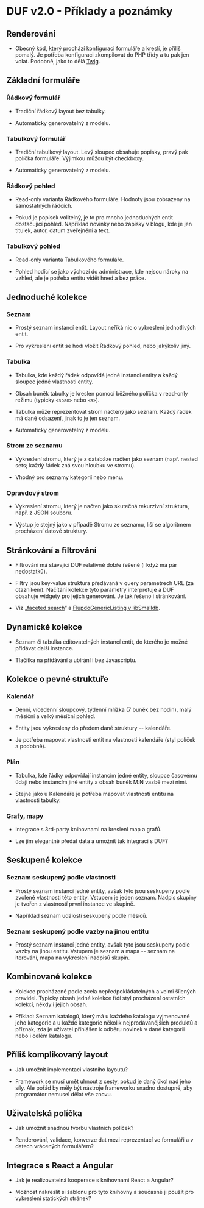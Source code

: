 # DUF v2.0 - Příklady a poznámky


## Renderování

 - Obecný kód, který prochází konfiguraci formuláře a kreslí, je příliš pomalý. Je potřeba konfiguraci zkompilovat do PHP třídy a tu pak jen volat. Podobně, jako to dělá [Twig](http://twig.sensiolabs.org/doc/internals.html).

## Základní formuláře

### Řádkový formulář

 - Tradiční řádkový layout bez tabulky.

 - Automaticky generovatelný z modelu.

### Tabulkový formulář

 - Tradiční tabulkový layout. Levý sloupec obsahuje popisky, pravý pak políčka formuláře. Výjimkou můžou být checkboxy.

 - Automaticky generovatelný z modelu.

### Řádkový pohled

 - Read-only varianta Řádkového formuláře. Hodnoty jsou zobrazeny na samostatných řádcích.

 - Pokud je popisek volitelný, je to pro mnoho jednoduchých entit dostačující pohled. Například novinky nebo zápisky v blogu, kde je jen titulek, autor, datum zveřejnění a text.

### Tabulkový pohled

 - Read-only varianta Tabulkového formuláře.

 - Pohled hodící se jako výchozí do administrace, kde nejsou nároky na vzhled, ale je potřeba entitu vidět hned a bez práce.

## Jednoduché kolekce

### Seznam

 - Prostý seznam instancí entit. Layout neříká nic o vykreslení jednotlivých entit.

 - Pro vykreslení entit se hodí vložit Řádkový pohled, nebo jakýkoliv jiný.

### Tabulka

 - Tabulka, kde každý řádek odpovídá jedné instanci entity a každý sloupec jedné vlastnosti entity.

 - Obsah buněk tabulky je kreslen pomocí běžného políčka v read-only režimu (typicky `<span>` nebo `<a>`).

 - Tabulka může reprezentovat strom načtený jako seznam. Každý řádek má dané odsazení, jinak to je jen seznam.

 - Automaticky generovatelný z modelu.

### Strom ze seznamu

 - Vykreslení stromu, který je z databáze načten jako seznam (např. nested sets; každý řádek zná svou hloubku ve stromu).

 - Vhodný pro seznamy kategorií nebo menu.

### Opravdový strom

 - Vykreslení stromu, který je načten jako skutečná rekurzivní struktura, např. z JSON souboru.

 - Výstup je stejný jako v případě Stromu ze seznamu, liší se algoritmem procházení datové struktury.

## Stránkování a filtrování

 - Filtrování má stávající DUF relativně dobře řešené (i když má pár nedostatků).

 - Filtry jsou key-value struktura předávaná v query parametrech URL (za otazníkem). Načítání kolekce tyto parametry interpretuje a DUF obsahuje widgety pro jejich generování. Je tak řešeno i stránkování.

 - Viz „[faceted search](https://scholar.google.cz/scholar?q=faceted+search)“ a [FlupdoGenericListing v libSmalldb](https://git.frozen-doe.net/cascade/libsmalldb/blob/master/class/FlupdoGenericListing.php).

## Dynamické kolekce

 - Seznam či tabulka editovatelných instancí entit, do kterého je možné přidávat další instance.

 - Tlačítka na přidávání a ubírání i bez Javascriptu.

## Kolekce o pevné struktuře

### Kalendář

 - Denní, vícedenní sloupcový, týdenní mřížka (7 buněk bez hodin), malý měsíční a velký měsíční pohled.

 - Entity jsou vykresleny do předem dané struktury -- kalendáře.

 - Je potřeba mapovat vlastnosti entit na vlastnosti kalendáře (styl políček a podobně).

### Plán

 - Tabulka, kde řádky odpovídají instancím jedné entity, sloupce časovému údaji nebo instancím jiné entity a obsah buněk M:N vazbě mezi nimi.

 - Stejně jako u Kalendáře je potřeba mapovat vlastnosti entitu na vlastnosti tabulky.

### Grafy, mapy

 - Integrace s 3rd-party knihovnami na kreslení map a grafů.

 - Lze jim elegantně předat data a umožnit tak integraci s DUF?

## Seskupené kolekce

### Seznam seskupený podle vlastnosti

 - Prostý seznam instancí jedné entity, avšak tyto jsou seskupeny podle zvolené vlastnosti této entity. Vstupem je jeden seznam. Nadpis skupiny je tvořen z vlastností první instance ve skupině.

 - Například seznam událostí seskupený podle měsíců.

### Seznam seskupený podle vazby na jinou entitu

 - Prostý seznam instancí jedné entity, avšak tyto jsou seskupeny podle vazby na jinou entitu. Vstupem je seznam a mapa -- seznam na iterování, mapa na vykreslení nadpisů skupin.

## Kombinované kolekce

 - Kolekce procházené podle zcela nepředpokládatelných a velmi šílených pravidel. Typicky obsah jedné kolekce řídí styl procházení ostatních kolekcí, někdy i jejich obsah.

 - Příklad: Seznam katalogů, který má u každého katalogu vyjmenované jeho kategorie a u každé kategorie několik nejprodávanějších produktů a příznak, zda je uživatel přihlášen k odběru novinek v dané kategorii nebo i celém katalogu.

## Příliš komplikovaný layout

 - Jak umožnit implementaci vlastního layoutu?

 - Framework se musí umět uhnout z cesty, pokud je daný úkol nad jeho síly. Ale pořád by měly být nástroje frameworku snadno dostupné, aby programátor nemusel dělat vše znovu.

## Uživatelská políčka

 - Jak umožnit snadnou tvorbu vlastních políček?

 - Renderování, validace, konverze dat mezi reprezentací ve formuláři a v datech vrácených formulářem?

## Integrace s React a Angular

 - Jak je realizovatelná kooperace s knihovnami React a Angular?

 - Možnost nakreslit si šablonu pro tyto knihovny a současně ji použít pro vykreslení statických stránek?